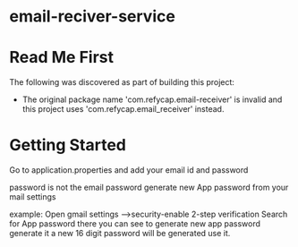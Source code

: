 # email-reciver-service

# Read Me First
The following was discovered as part of building this project:

* The original package name 'com.refycap.email-receiver' is invalid and this project uses 'com.refycap.email_receiver' instead.

# Getting Started

Go to application.properties and add your email id and password

password is not the email password generate new App password from your mail settings

example:
        Open gmail settings -->security-enable 2-step verification
        Search for App password there you can see to generate new app password generate it a new 16 digit password will be generated use it.
